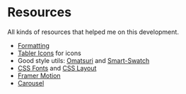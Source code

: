 # Resources

All kinds of resources that helped me on this development.

- [Formatting](https://paulintrognon.fr/blog/typescript-prettier-eslint-next-js)
- [Tabler Icons](https://tabler-icons-react.vercel.app/) for icons
- Good style utils: [Omatsuri](https://omatsuri.app/) and [Smart-Swatch](https://smart-swatch.netlify.app/#fcfcfc)
- [CSS Fonts](https://www.cssfontstack.com/) and [CSS Layout](https://csslayout.io/)
- [Framer Motion](https://www.framer.com/docs/examples/)
- [Carousel](https://www.npmjs.com/package/react-responsive-carousel)
